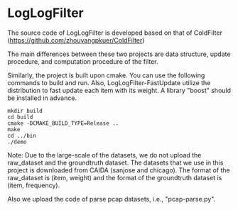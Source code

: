 # LogLogFilter

The source code of LogLogFilter is developed based on that of ColdFilter (https://github.com/zhouyangpkuer/ColdFilter)

The main differences between these two projects are data structure, update procedure, and computation procedure of the filter.

Similarly, the project is built upon cmake. You can use the following commands to build and run.
Also, LogLogFilter-FastUpdate utilize the distribution to fast update each item with its weight. A library "boost" should be installed in advance.

```
mkdir build
cd build
cmake -DCMAKE_BUILD_TYPE=Release ..
make
cd ../bin
./demo
```

Note:
Due to the large-scale of the datasets, we do not upload the raw_dataset and the groundtruth dataset.
The datasets that we use in this project is downloaded from CAIDA (sanjose and chicago).
The format of the raw_dataset is (item, weight) and the format of the groundtruth dataset is (item, frequency).

Also we upload the code of parse pcap datasets, i.e., "pcap-parse.py".
